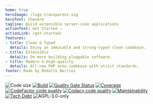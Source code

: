 ```yaml
---
home: true
heroImage: /logo-transparent.svg
heroText: Chevere
tagline: Build extensible server-side applications
actionText: Get Started →
actionLink: /get-started/
features:
- title: Clean & Typed
  details: Enjoy an immutable and strong-typed clean codebase.
- title: Extensible
  details: Do more building pluggable software.
- title: Modern & High-quality
  details: All-new PHP ocho codebase with strict standards.
footer: Made by Rodolfo Berrios
---
```


![Code size](https://img.shields.io/github/languages/code-size/chevere/chevere?style=flat-square) [![Build](https://img.shields.io/github/workflow/status/chevere/chevere/CI/master?style=flat-square)](https://github.com/chevere/chevere/actions) [![Quality Gate Status](https://img.shields.io/sonar/alert_status/chevere_chevere?server=https%3A%2F%2Fsonarcloud.io&style=flat-square)](https://sonarcloud.io/dashboard?id=chevere_chevere) [![Coverage](https://img.shields.io/sonar/coverage/chevere_chevere?server=https%3A%2F%2Fsonarcloud.io&style=flat-square)](https://sonarcloud.io/dashboard?id=chevere_chevere) [![CodeFactor code quality](https://img.shields.io/codefactor/grade/github/chevere/chevere?label=codefactor&style=flat-square)](https://www.codefactor.io/repository/github/chevere/chevere) [![Codacy code quality](https://img.shields.io/codacy/grade/b956754f8ff04aaa9ca24a6e4cc21661?label=codacy&style=flat-square)](https://www.codacy.com/gh/chevere/chevere/dashboard) [![Maintainability](https://img.shields.io/codeclimate/maintainability/chevere/chevere?style=flat-square)](https://codeclimate.com/github/chevere/chevere) [![Tech Debt](https://img.shields.io/codeclimate/tech-debt/chevere/chevere?style=flat-square)](https://codeclimate.com/github/chevere/chevere) ![AGPL-3.0-only](https://img.shields.io/github/license/chevere/chevere?style=flat-square)
